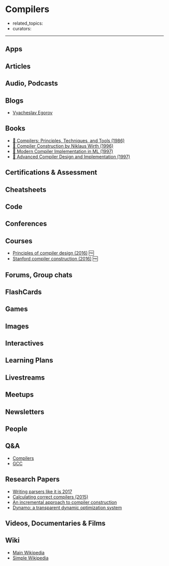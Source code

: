 # Compilers

- related_topics:
- curators:

------

## Apps

## Articles

## Audio, Podcasts

## Blogs

- [Vyacheslav Egorov](https://mrale.ph/)

## Books
- [📕 Compilers: Principles, Techniques, and Tools (1986)](https://www.goodreads.com/book/show/703102.Compilers)
- [📖 Compiler Construction by Niklaus Wirth (1996)](http://www.ethoberon.ethz.ch/WirthPubl/CBEAll.pdf)
- [📕 Modern Compiler Implementation in ML (1997)](https://www.goodreads.com/book/show/258558.Modern_Compiler_Implementation_in_ML)
- [📕 Advanced Compiler Design and Implementation (1997)](http://www.goodreads.com/book/show/887908.Advanced_Compiler_Design_and_Implementation)

## Certifications & Assessment

## Cheatsheets

## Code

## Conferences

## Courses

- [Principles of compiler design (2016)](https://www.cs.swarthmore.edu/%7Ejpolitz/cs75/s16/s_schedule.html) 🆓
- [Stanford compiler construction (2016)](https://web.stanford.edu/class/cs143/) 🆓

## Forums, Group chats

## FlashCards

## Games

## Images

## Interactives

## Learning Plans

## Livestreams

## Meetups

## Newsletters

## People

## Q&A

- [Compilers](https://www.quora.com/topic/JavaScript-programming-language)
- [GCC](https://www.quora.com/topic/GCC-compiler)

## Research Papers

- [Writing parsers like it is 2017](http://spw17.langsec.org/papers/chifflier-parsing-in-2017.pdf)
- [Calculating correct compilers (2015)](http://www.cs.nott.ac.uk/%7Epszgmh/ccc.pdf)
- [An incremental approach to compiler construction](http://scheme2006.cs.uchicago.edu/11-ghuloum.pdf)
- [Dynamo: a transparent dynamic optimization system](https://www.cs.virginia.edu/kim/courses/cs771/papers/bala00dynamo.pdf)

## Videos, Documentaries & Films

## Wiki
- [Main Wikipedia](https://en.wikipedia.org/wiki/Compiler)
- [Simple Wikipedia](https://simple.wikipedia.org/wiki/Compiler)
